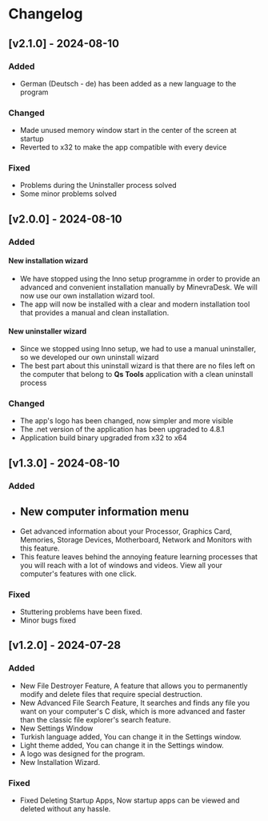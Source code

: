 # Changelog

## [v2.1.0] - 2024-08-10
### Added
- German (Deutsch - de) has been added as a new language to the program
### Changed
- Made unused memory window start in the center of the screen at startup
- Reverted to x32 to make the app compatible with every device
### Fixed
- Problems during the Uninstaller process solved
- Some minor problems solved

## [v2.0.0] - 2024-08-10
### Added
#### New installation wizard
- We have stopped using the Inno setup programme in order to provide an advanced and convenient installation manually by MinevraDesk. We will now use our own installation wizard tool.
- The app will now be installed with a clear and modern installation tool that provides a manual and clean installation.
#### New uninstaller wizard
- Since we stopped using Inno setup, we had to use a manual uninstaller, so we developed our own uninstall wizard
- The best part about this uninstall wizard is that there are no files left on the computer that belong to **Qs Tools** application with a clean uninstall process
### Changed
- The app's logo has been changed, now simpler and more visible
- The .net version of the application has been upgraded to 4.8.1
- Application build binary upgraded from x32 to x64

## [v1.3.0] - 2024-08-10
### Added
- ## New computer information menu
- Get advanced information about your Processor, Graphics Card, Memories, Storage Devices, Motherboard, Network and Monitors with this feature.
- This feature leaves behind the annoying feature learning processes that you will reach with a lot of windows and videos. View all your computer's features with one click.
### Fixed
- Stuttering problems have been fixed.
- Minor bugs fixed

## [v1.2.0] - 2024-07-28
### Added
- New File Destroyer Feature, A feature that allows you to permanently modify and delete files that require special destruction.
- New Advanced File Search Feature, It searches and finds any file you want on your computer's C disk, which is more advanced and faster than the classic file explorer's search feature.
- New Settings Window
- Turkish language added, You can change it in the Settings window.
- Light theme added, You can change it in the Settings window.
- A logo was designed for the program.
- New Installation Wizard.

### Fixed
- Fixed Deleting Startup Apps, Now startup apps can be viewed and deleted without any hassle.

